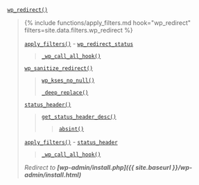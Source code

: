 <p><code><a href="https://developer.wordpress.org/reference/functions/wp_redirect/">wp_redirect()</a></code></p>

<blockquote>

{% include functions/apply_filters.md hook="wp_redirect" filters=site.data.filters.wp_redirect %}

 [`apply_filters()`](https://developer.wordpress.org/reference/functions/apply_filters/) - [`wp_redirect_status`](https://developer.wordpress.org/reference/hooks/wp_redirect_status/)
 
> [`_wp_call_all_hook()`](https://developer.wordpress.org/reference/functions/_wp_call_all_hook/)
 
 [`wp_sanitize_redirect()`](https://developer.wordpress.org/reference/functions/wp_sanitize_redirect/)
 
> [`wp_kses_no_null()`](https://developer.wordpress.org/reference/functions/wp_kses_no_null/)
> 
> [`_deep_replace()`](https://developer.wordpress.org/reference/functions/_deep_replace/)
 
 [`status_header()`](https://developer.wordpress.org/reference/functions/status_header/)
 
> [`get_status_header_desc()`](https://developer.wordpress.org/reference/functions/get_status_header_desc/)
> 
>> [`absint()`](https://developer.wordpress.org/reference/functions/absint/)
 
 [`apply_filters()`](https://developer.wordpress.org/reference/functions/apply_filters/) - [`status_header`](https://developer.wordpress.org/reference/hooks/status_header/)
 
> [`_wp_call_all_hook()`](https://developer.wordpress.org/reference/functions/_wp_call_all_hook/)
 
 _Redirect to **[wp-admin/install.php]({{ site.baseurl }}/wp-admin/install.html)**_

</blockquote>